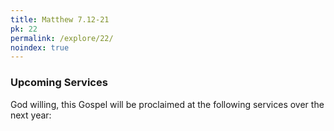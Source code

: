 ```yaml
---
title: Matthew 7.12-21
pk: 22
permalink: /explore/22/
noindex: true
---
```


### Upcoming Services

God willing, this Gospel will be proclaimed at the following services over the next year:


